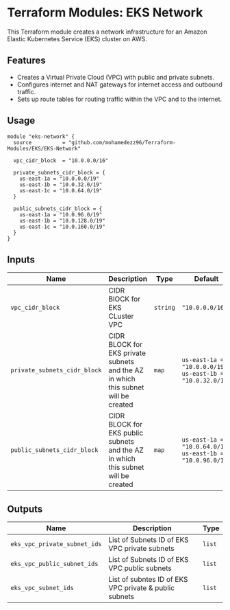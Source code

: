 # Terraform Modules: EKS Network

This Terraform module creates a network infrastructure for an Amazon Elastic Kubernetes Service (EKS) cluster on AWS.

## Features

- Creates a Virtual Private Cloud (VPC) with public and private subnets.
- Configures internet and NAT gateways for internet access and outbound traffic.
- Sets up route tables for routing traffic within the VPC and to the internet.

## Usage

```hcl
module "eks-network" {
  source          = "github.com/mohamedezz96/Terraform-Modules/EKS/EKS-Network"

  vpc_cidr_block  = "10.0.0.0/16"

  private_subnets_cidr_block = {
    us-east-1a = "10.0.0.0/19"
    us-east-1b = "10.0.32.0/19"
    us-east-1c = "10.0.64.0/19"
  }

  public_subnets_cidr_block = {
    us-east-1a = "10.0.96.0/19"
    us-east-1b = "10.0.128.0/19"
    us-east-1c = "10.0.160.0/19"
  }
}
```
## Inputs

| Name                         | Description                                                                        | Type     | Default                                                    | Required |
|------------------------------|------------------------------------------------------------------------------------|----------|------------------------------------------------------------|----------|
| `vpc_cidr_block`             | CIDR BlOCK for EKS CLuster VPC                                                     | `string` | `"10.0.0.0/16"`                                            | No       |
| `private_subnets_cidr_block` | CIDR BLOCK for EKS private subnets and the AZ in which this subnet will be created | `map`    | `us-east-1a = "10.0.0.0/19"   us-east-1b = "10.0.32.0/19"`  | No       |
| `public_subnets_cidr_block`  | CIDR BLOCK for EKS public subnets and the AZ in which this subnet will be created  | `map`    | `us-east-1a = "10.0.64.0/19"  us-east-1b = "10.0.96.0/19"` | No       |


## Outputs

| Name                         | Description                                            | Type   |
|------------------------------|--------------------------------------------------------|--------|
| `eks_vpc_private_subnet_ids` | List of Subnets ID of EKS VPC private subnets          | `list` |
| `eks_vpc_public_subnet_ids`  | List of Subnets ID of EKS VPC public subnets           | `list` |
| `eks_vpc_subnet_ids`         | List of subntes ID of EKS VPC private & public subnets | `list` |


